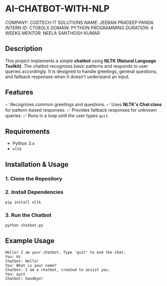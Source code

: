 # AI-CHATBOT-WITH-NLP
*COMPANY*: CODTECH IT SOLUTIONS
*NAME*: JEEBAN PRADEEP PANDA
*INTERN ID*: CT08OLX
*DOMAIN*: PYTHON PROGRAMMING
*DURATION*: 4 WEEKS
*MENTOR*: NEELA SANTHOSH KUMAR

## Description
This project implements a simple **chatbot** using **NLTK (Natural Language Toolkit)**. The chatbot recognizes basic patterns and responds to user queries accordingly. It is designed to handle greetings, general questions, and fallback responses when it doesn't understand an input.

## Features
✅ Recognizes common greetings and questions.
✅ Uses **NLTK's Chat class** for pattern-based responses.
✅ Provides fallback responses for unknown queries.
✅ Runs in a loop until the user types `quit`.

## Requirements
- Python 3.x
- `nltk`

## Installation & Usage

### 1. Clone the Repository


### 2. Install Dependencies
```bash
pip install nltk
```

### 3. Run the Chatbot
```bash
python chatbot.py
```

## Example Usage
```
Hello! I am your chatbot. Type 'quit' to end the chat.
You: Hi
Chatbot: Hello!
You: What is your name?
Chatbot: I am a chatbot, created to assist you.
You: quit
Chatbot: Goodbye!
```


